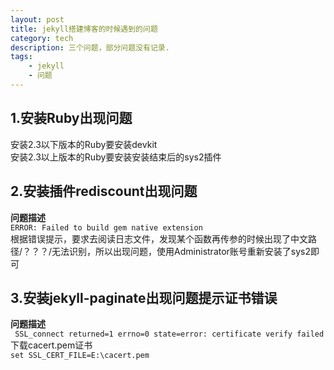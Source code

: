 ```yaml
---
layout: post
title: jekyll搭建博客的时候遇到的问题
category: tech
description: 三个问题，部分问题没有记录.
tags:
    - jekyll
    - 问题
---
```

## 1.安装Ruby出现问题
安装2.3以下版本的Ruby要安装devkit  
安装2.3以上版本的Ruby要安装安装结束后的sys2插件
## 2.安装插件rediscount出现问题
**问题描述**  
`ERROR: Failed to build gem native extension`   
根据错误提示，要求去阅读日志文件，发现某个函数再传参的时候出现了中文路径/？？？/无法识别，所以出现问题，使用Administrator账号重新安装了sys2即可
## 3.安装jekyll-paginate出现问题提示证书错误
**问题描述**   
` SSL_connect returned=1 errno=0 state=error: certificate verify failed`  
下载cacert.pem证书  
`set SSL_CERT_FILE=E:\cacert.pem`